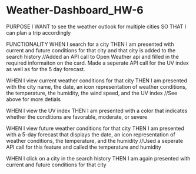 # Weather-Dashboard_HW-6

PURPOSE
I WANT to see the weather outlook for multiple cities
SO THAT I can plan a trip accordingly

FUNCTIONALITY
WHEN I search for a city
THEN I am presented with current and future conditions for that city and that city is added to the search history
//Added an API call to Open Weather api and filled in the required informaiton on the card. Made a seperate API call for the UV index as well as for the 5 day forecast. 

WHEN I view current weather conditions for that city
THEN I am presented with the city name, the date, an icon representation of weather conditions, the temperature, the humidity, the wind speed, and the UV index
//See above for more detials

WHEN I view the UV index
THEN I am presented with a color that indicates whether the conditions are favorable, moderate, or severe

WHEN I view future weather conditions for that city
THEN I am presented with a 5-day forecast that displays the date, an icon representation of weather conditions, the temperature, and the humidity
//Used a seperate API call for this feature and called the temperature and humidity

WHEN I click on a city in the search history
THEN I am again presented with current and future conditions for that city
